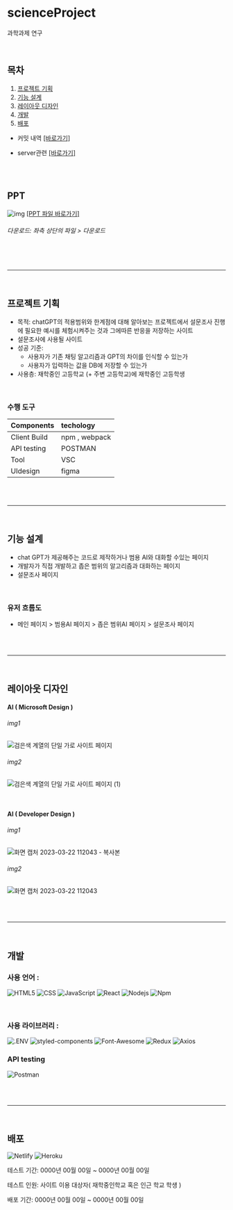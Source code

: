 # scienceProject

과학과제 연구

<br>

## 목차

1.  [프로젝트 기획](#프로젝트-기획)
2.  [기능 설계](#기능-설계)
3.  [레이아웃 디자인](#레이아웃-디자인)
4.  [개발]()
5.  [배포]()

- 커밋 내역 [[바로가기]](./commit.md)
- server관련 [[바로가기]]()

  <br><br>

## PPT

![img]()
[[PPT 파일 바로가기]]()

###### 다운로드: 좌측 상단의 파일 > 다운로드

<br><br>

---

<br>

## 프로젝트 기획

- 목적: chatGPT의 적용범위와 한계점에 대해 알아보는 프로젝트에서 설문조사 진행에 필요한 예시를 체험시켜주는 것과 그에따른 반응을 저장하는 사이트
- 설문조사에 사용될 사이트
- 성공 기준:
  - 사용자가 기존 채팅 알고리즘과 GPT의 차이를 인식할 수 있는가
  - 사용자가 입력하는 값을 DB에 저장할 수 있는가
- 사용층: 재학중인 고등학교 (+ 주변 고등학교)에 재학중인 고등학생

<br>

### 수행 도구

| Components   | techology     |
| :----------- | :------------ |
| Client Build | npm , webpack |
| API testing  | POSTMAN       |
| Tool         | VSC           |
| UIdesign     | figma         |

<br><br>

---

<br>

## 기능 설계

- chat GPT가 제공해주는 코드로 제작하거나 범용 AI와 대화할 수있는 페이지
- 개발자가 직접 개발하고 좁은 범위의 알고리즘과 대화하는 페이지
- 설문조사 페이지

<br>

### 유저 흐름도

- 메인 페이지 > 범용AI 페이지 > 좁은 범위AI 페이지 > 설문조사 페이지

<br><br>

---

<br>

## 레이아웃 디자인


#### AI ( Microsoft Design )

###### img1
![검은색 계열의 단일 가로 사이트 페이지](https://user-images.githubusercontent.com/105581475/226787376-c1084abd-b46e-459d-9287-002e3b9ee6d6.png)

###### img2
![검은색 계열의 단일 가로 사이트 페이지 (1)](https://user-images.githubusercontent.com/105581475/226787402-72239e81-1ec9-4b7c-a4ff-9fe3a1ce1d5a.png)

<br>

#### AI ( Developer Design )

###### img1
![화면 캡처 2023-03-22 112043 - 복사본](https://user-images.githubusercontent.com/105581475/226787460-226896b5-f904-49dc-9236-9e96831d2325.png)

###### img2
![화면 캡처 2023-03-22 112043](https://user-images.githubusercontent.com/105581475/226787471-ec18e897-099f-4c28-b3a1-0dbcd300f679.png)

<br><br>

---

<br>

## 개발

### 사용 언어 :

![HTML5](https://img.shields.io/badge/HTML5-E34F26?style=for-the-badge&logo=HTML5&logoColor=white)
![CSS](https://img.shields.io/badge/CSS-1572B6?style=for-the-badge&logo=CSS3&logoColor=white)
![JavaScript](https://img.shields.io/badge/JavaScript-F7DF1E?style=for-the-badge&logo=JavaScript&logoColor=white)
![React](https://img.shields.io/badge/React-61DAFB?style=for-the-badge&logo=React&logoColor=white)
![Nodejs](https://img.shields.io/badge/Nodejs-339933?style=for-the-badge&logo=Node.js&logoColor=white)
![Npm](https://img.shields.io/badge/Npm-CB3837?style=for-the-badge&logo=npm&logoColor=white)

<br>

### 사용 라이브러리 :

![.ENV](https://img.shields.io/badge/.ENV-ECD53F?style=for-the-badge&logo=.ENV&logoColor=white)
![styled-components](https://img.shields.io/badge/styled_components-DB7093?style=for-the-badge&logo=styled-components&logoColor=white)
![Font-Awesome](https://img.shields.io/badge/Font_Awesome-528DD7?style=for-the-badge&logo=Font-Awesome&logoColor=white)
![Redux](https://img.shields.io/badge/Redux-764abc?style=for-the-badge&logo=Redux&logoColor=white)
![Axios](https://img.shields.io/badge/Axios-5a29e4?style=for-the-badge&logo=Axios&logoColor=white)

### API testing

![Postman](https://img.shields.io/badge/Postman-ff6c37?style=for-the-badge&logo=Postman&logoColor=white)

<br><br>

---

<br>

## 배포

![Netlify](https://img.shields.io/badge/Netlify-00C7B7?style=for-the-badge&logo=Netlify&logoColor=white)
![Heroku](https://img.shields.io/badge/Heroku-430098?style=for-the-badge&logo=Heroku&logoColor=white)

테스트 기간: 0000년 00월 00일 ~ 0000년 00월 00일

테스트 인원: 사이트 이용 대상자( 재학중인학교 혹은 인근 학교 학생 )

배포 기간: 0000년 00월 00일 ~ 0000년 00월 00일

<br>
<br>
